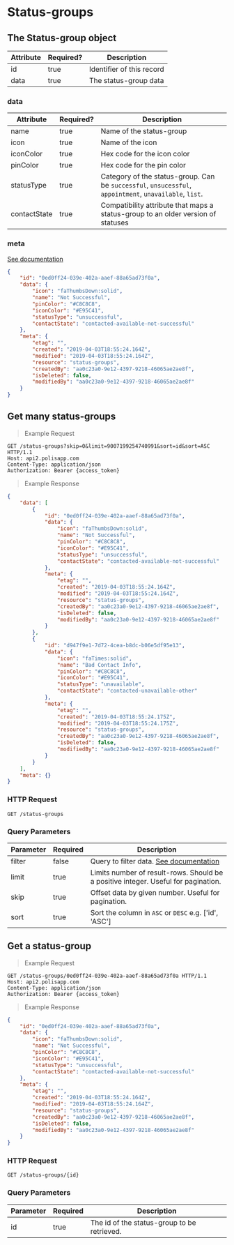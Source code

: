 # Status-groups

## The Status-group object

Attribute | Required? | Description
--------- | --------- | -----------
id | true | Identifier of this record
data | true | The status-group data

### data

Attribute | Required? | Description
--------- | --------- | -----------
name | true | Name of the status-group
icon | true | Name of the icon
iconColor | true | Hex code for the icon color
pinColor | true | Hex code for the pin color
statusType | true | Category of the status-group. Can be `successful`, `unsucessful`, `appointment`, `unavailable`, `list`.
contactState | true | Compatibility attribute that maps a status-group to an older version of statuses 

### meta

[See documentation](#metadata-object)



```json
{
	"id": "0ed0ff24-039e-402a-aaef-88a65ad73f0a",
	"data": {
		"icon": "faThumbsDown:solid",
		"name": "Not Successful",
		"pinColor": "#C8C8C8",
		"iconColor": "#E95C41",
		"statusType": "unsuccessful",
		"contactState": "contacted-available-not-successful"
	},
	"meta": {
		"etag": "",
		"created": "2019-04-03T18:55:24.164Z",
		"modified": "2019-04-03T18:55:24.164Z",
		"resource": "status-groups",
		"createdBy": "aa0c23a0-9e12-4397-9218-46065ae2ae8f",
		"isDeleted": false,
		"modifiedBy": "aa0c23a0-9e12-4397-9218-46065ae2ae8f"
	}
}
```


## Get many status-groups

> Example Request

```http
GET /status-groups?skip=0&limit=9007199254740991&sort=id&sort=ASC HTTP/1.1
Host: api2.polisapp.com
Content-Type: application/json
Authorization: Bearer {access_token}
```

> Example Response

```json
{
	"data": [
		{
			"id": "0ed0ff24-039e-402a-aaef-88a65ad73f0a",
			"data": {
				"icon": "faThumbsDown:solid",
				"name": "Not Successful",
				"pinColor": "#C8C8C8",
				"iconColor": "#E95C41",
				"statusType": "unsuccessful",
				"contactState": "contacted-available-not-successful"
			},
			"meta": {
				"etag": "",
				"created": "2019-04-03T18:55:24.164Z",
				"modified": "2019-04-03T18:55:24.164Z",
				"resource": "status-groups",
				"createdBy": "aa0c23a0-9e12-4397-9218-46065ae2ae8f",
				"isDeleted": false,
				"modifiedBy": "aa0c23a0-9e12-4397-9218-46065ae2ae8f"
			}
		},
		{
			"id": "d947f9e1-7d72-4cea-b8dc-b06e5df95e13",
			"data": {
				"icon": "faTimes:solid",
				"name": "Bad Contact Info",
				"pinColor": "#C8C8C8",
				"iconColor": "#E95C41",
				"statusType": "unavailable",
				"contactState": "contacted-unavailable-other"
			},
			"meta": {
				"etag": "",
				"created": "2019-04-03T18:55:24.175Z",
				"modified": "2019-04-03T18:55:24.175Z",
				"resource": "status-groups",
				"createdBy": "aa0c23a0-9e12-4397-9218-46065ae2ae8f",
				"isDeleted": false,
				"modifiedBy": "aa0c23a0-9e12-4397-9218-46065ae2ae8f"
			}
		}
	],
	"meta": {}
}
```

### HTTP Request

`GET /status-groups`

### Query Parameters

Parameter | Required | Description
--------- | -------- | -----------
filter | false | Query to filter data. [See documentation](#Filters)
limit | true | Limits number of result-rows. Should be a positive integer. Useful for pagination.
skip | true | Offset data by given number. Useful for pagination.
sort | true | Sort the column in `ASC` or `DESC` e.g. ['id', 'ASC']


## Get a status-group

> Example Request

```http
GET /status-groups/0ed0ff24-039e-402a-aaef-88a65ad73f0a HTTP/1.1
Host: api2.polisapp.com
Content-Type: application/json
Authorization: Bearer {access_token}
```

> Example Response

```json
{
	"id": "0ed0ff24-039e-402a-aaef-88a65ad73f0a",
	"data": {
		"icon": "faThumbsDown:solid",
		"name": "Not Successful",
		"pinColor": "#C8C8C8",
		"iconColor": "#E95C41",
		"statusType": "unsuccessful",
		"contactState": "contacted-available-not-successful"
	},
	"meta": {
		"etag": "",
		"created": "2019-04-03T18:55:24.164Z",
		"modified": "2019-04-03T18:55:24.164Z",
		"resource": "status-groups",
		"createdBy": "aa0c23a0-9e12-4397-9218-46065ae2ae8f",
		"isDeleted": false,
		"modifiedBy": "aa0c23a0-9e12-4397-9218-46065ae2ae8f"
	}
}
```

### HTTP Request

`GET /status-groups/{id}`

### Query Parameters

Parameter | Required | Description
--------- | -------- | -----------
id | true | The id of the status-group to be retrieved.

